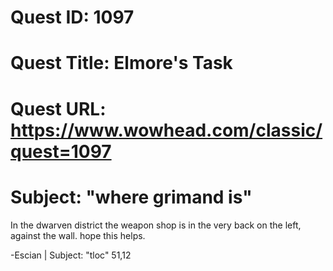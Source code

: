 # Quest ID: 1097
# Quest Title: Elmore's Task
# Quest URL: https://www.wowhead.com/classic/quest=1097
# Subject: "where grimand is"
In the dwarven district the weapon shop is in the very back on the left, against the wall. hope this helps.

-Escian | Subject: "tloc"
51,12